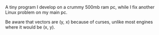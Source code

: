 A tiny program I develop on a crummy 500mb ram pc, while I fix another Linux problem on my main pc.

Be aware that vectors are (y, x) because of curses, unlike most engines where it would be (x, y).
